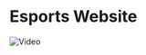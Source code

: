 # Esports Website
![Video](https://github.com/varun8402/Esports-Website/blob/main/ezgif-2-4f58de2e1c.gif)
